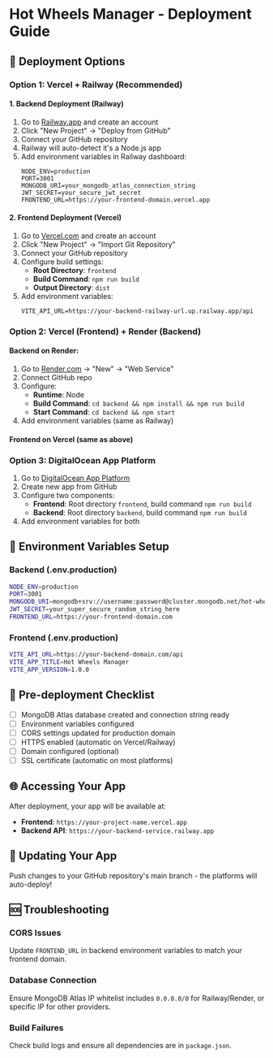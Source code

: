 # Hot Wheels Manager - Deployment Guide

## 🚀 Deployment Options

### Option 1: Vercel + Railway (Recommended)

#### 1. Backend Deployment (Railway)
1. Go to [Railway.app](https://railway.app) and create an account
2. Click "New Project" → "Deploy from GitHub"
3. Connect your GitHub repository
4. Railway will auto-detect it's a Node.js app
5. Add environment variables in Railway dashboard:
   ```
   NODE_ENV=production
   PORT=3001
   MONGODB_URI=your_mongodb_atlas_connection_string
   JWT_SECRET=your_secure_jwt_secret
   FRONTEND_URL=https://your-frontend-domain.vercel.app
   ```

#### 2. Frontend Deployment (Vercel)
1. Go to [Vercel.com](https://vercel.com) and create an account
2. Click "New Project" → "Import Git Repository"
3. Connect your GitHub repository
4. Configure build settings:
   - **Root Directory**: `frontend`
   - **Build Command**: `npm run build`
   - **Output Directory**: `dist`
5. Add environment variables:
   ```
   VITE_API_URL=https://your-backend-railway-url.up.railway.app/api
   ```

### Option 2: Vercel (Frontend) + Render (Backend)

#### Backend on Render:
1. Go to [Render.com](https://render.com) → "New" → "Web Service"
2. Connect GitHub repo
3. Configure:
   - **Runtime**: Node
   - **Build Command**: `cd backend && npm install && npm run build`
   - **Start Command**: `cd backend && npm start`
4. Add environment variables (same as Railway)

#### Frontend on Vercel (same as above)

### Option 3: DigitalOcean App Platform

1. Go to [DigitalOcean App Platform](https://cloud.digitalocean.com/apps)
2. Create new app from GitHub
3. Configure two components:
   - **Frontend**: Root directory `frontend`, build command `npm run build`
   - **Backend**: Root directory `backend`, build command `npm run build`
4. Add environment variables for both

## 🔧 Environment Variables Setup

### Backend (.env.production)
```bash
NODE_ENV=production
PORT=3001
MONGODB_URI=mongodb+srv://username:password@cluster.mongodb.net/hot-wheels-manager
JWT_SECRET=your_super_secure_random_string_here
FRONTEND_URL=https://your-frontend-domain.com
```

### Frontend (.env.production)
```bash
VITE_API_URL=https://your-backend-domain.com/api
VITE_APP_TITLE=Hot Wheels Manager
VITE_APP_VERSION=1.0.0
```

## 📝 Pre-deployment Checklist

- [ ] MongoDB Atlas database created and connection string ready
- [ ] Environment variables configured
- [ ] CORS settings updated for production domain
- [ ] HTTPS enabled (automatic on Vercel/Railway)
- [ ] Domain configured (optional)
- [ ] SSL certificate (automatic on most platforms)

## 🌐 Accessing Your App

After deployment, your app will be available at:
- **Frontend**: `https://your-project-name.vercel.app`
- **Backend API**: `https://your-backend-service.railway.app`

## 🔄 Updating Your App

Push changes to your GitHub repository's main branch - the platforms will auto-deploy!

## 🆘 Troubleshooting

### CORS Issues
Update `FRONTEND_URL` in backend environment variables to match your frontend domain.

### Database Connection
Ensure MongoDB Atlas IP whitelist includes `0.0.0.0/0` for Railway/Render, or specific IP for other providers.

### Build Failures
Check build logs and ensure all dependencies are in `package.json`.

